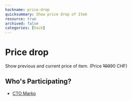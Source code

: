 ```yaml
---
hackname: price-drop
quicksummary: Show price drop of Item
resource: true
archived: false
categories: [hack]
---
```


# Price drop

Show previous and current price of item. (Price ~~100~~90 CHF)

## Who's Participating?

- [CTO Marko](/hackdays/whoami/ctomarko)
